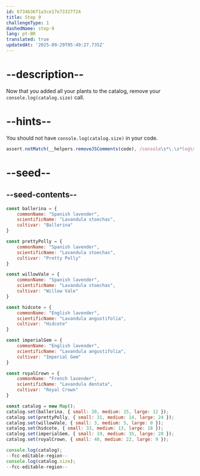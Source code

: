 ```yaml
---
id: 6734b36f1a3ce17e73327f24
title: Step 9
challengeType: 1
dashedName: step-9
lang: pt-BR
translated: true
updatedAt: '2025-09-29T05:49:27.735Z'
---
```


# --description--

Now that you added all your plants to the catalog, remove your `console.log(catalog.size)` call.

# --hints--

You should not have `console.log(catalog.size)` in your code.

```js
assert.notMatch(__helpers.removeJSComments(code), /console\s*\.\s*log\s*\(\s*catalog\s*\.\s*size\s*\)/)
```

# --seed--

## --seed-contents--

```js
const ballerina = {
    commonName: "Spanish lavender",
    scientificName: "Lavandula stoechas",
    cultivar: "Ballerina"
}

const prettyPolly = {
    commonName: "Spanish lavender",
    scientificName: "Lavandula stoechas",
    cultivar: "Pretty Polly"
}

const willowVale = {
    commonName: "Spanish lavender",
    scientificName: "Lavandula stoechas",
    cultivar: "Willow Vale"
}

const hidcote = {
    commonName: "English lavender",
    scientificName: "Lavandula angustifolia",
    cultivar: "Hidcote"
}

const imperialGem = {
    commonName: "English lavender",
    scientificName: "Lavandula angustifolia",
    cultivar: "Imperial Gem"
}

const royalCrown = {
    commonName: "French lavender",
    scientificName: "Lavandula dentata",
    cultivar: "Royal Crown"
}

const catalog = new Map();
catalog.set(ballerina, { small: 20, medium: 15, large: 12 });
catalog.set(prettyPolly, { small: 31, medium: 14, large: 24 });
catalog.set(willowVale, { small: 3, medium: 5, large: 0 });
catalog.set(hidcote, { small: 33, medium: 13, large: 18 });
catalog.set(imperialGem, { small: 19, medium: 35, large: 28 });
catalog.set(royalCrown, { small: 40, medium: 22, large: 9 });

console.log(catalog);
--fcc-editable-region--
console.log(catalog.size);
--fcc-editable-region--
```
